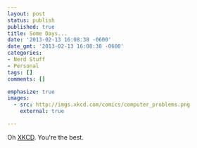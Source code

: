 ```yaml
---
layout: post
status: publish
published: true
title: Some Days...
date: '2013-02-13 16:08:38 -0600'
date_gmt: '2013-02-13 16:08:38 -0600'
categories:
- Nerd Stuff
- Personal
tags: []
comments: []

emphasize: true
images:
  - src: http://imgs.xkcd.com/comics/computer_problems.png
    external: true

---
```



Oh <a href="http://xkcd.com/722/" target="_blank">XKCD</a>. You're the best.


